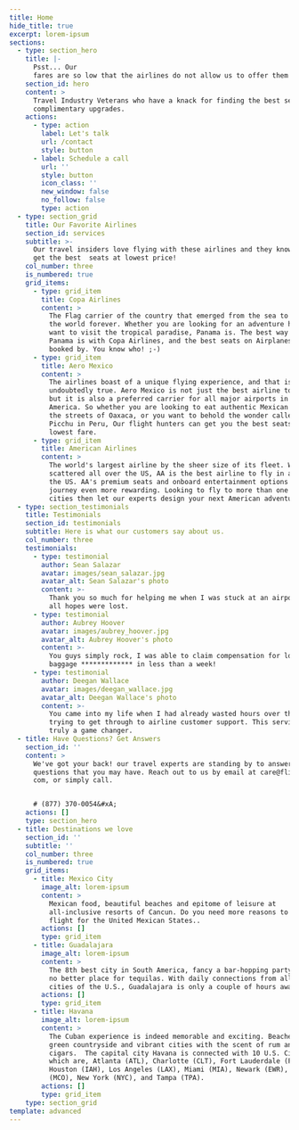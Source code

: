 ```yaml
---
title: Home
hide_title: true
excerpt: lorem-ipsum
sections:
  - type: section_hero
    title: |-
      Psst... Our
      fares are so low that the airlines do not allow us to offer them online.
    section_id: hero
    content: >
      Travel Industry Veterans who have a knack for finding the best seats and
      complimentary upgrades.
    actions:
      - type: action
        label: Let's talk
        url: /contact
        style: button
      - label: Schedule a call
        url: ''
        style: button
        icon_class: ''
        new_window: false
        no_follow: false
        type: action
  - type: section_grid
    title: Our Favorite Airlines
    section_id: services
    subtitle: >-
      Our travel insiders love flying with these airlines and they know how to
      get the best  seats at lowest price!
    col_number: three
    is_numbered: true
    grid_items:
      - type: grid_item
        title: Copa Airlines
        content: >
          The Flag carrier of the country that emerged from the sea to change
          the world forever. Whether you are looking for an adventure holiday or
          want to visit the tropical paradise, Panama is. The best way to fly to
          Panama is with Copa Airlines, and the best seats on Airplanes are
          booked by. You know who! ;-)
      - type: grid_item
        title: Aero Mexico
        content: >
          The airlines boast of a unique flying experience, and that is
          undoubtedly true. Aero Mexico is not just the best airline to Mexico,
          but it is also a preferred carrier for all major airports in Latin
          America. So whether you are looking to eat authentic Mexican food on
          the streets of Oaxaca, or you want to behold the wonder called Machu
          Picchu in Peru, Our flight hunters can get you the best seats at the
          lowest fare.
      - type: grid_item
        title: American Airlines
        content: >
          The world's largest airline by the sheer size of its fleet. With hubs
          scattered all over the US, AA is the best airline to fly in and around
          the US. AA's premium seats and onboard entertainment options make that
          journey even more rewarding. Looking to fly to more than one American
          cities then let our experts design your next American adventure.
  - type: section_testimonials
    title: Testimonials
    section_id: testimonials
    subtitle: Here is what our customers say about us.
    col_number: three
    testimonials:
      - type: testimonial
        author: Sean Salazar
        avatar: images/sean_salazar.jpg
        avatar_alt: Sean Salazar's photo
        content: >-
          Thank you so much for helping me when I was stuck at an airport and
          all hopes were lost.
      - type: testimonial
        author: Aubrey Hoover
        avatar: images/aubrey_hoover.jpg
        avatar_alt: Aubrey Hoover's photo
        content: >-
          You guys simply rock, I was able to claim compensation for lost
          baggage ************* in less than a week!
      - type: testimonial
        author: Deegan Wallace
        avatar: images/deegan_wallace.jpg
        avatar_alt: Deegan Wallace's photo
        content: >-
          You came into my life when I had already wasted hours over the phone
          trying to get through to airline customer support. This service is
          truly a game changer.
  - title: Have Questions? Get Answers
    section_id: ''
    content: >
      We've got your back! our travel experts are standing by to answer any
      questions that you may have. Reach out to us by email at care@flightshunt,
      com, or simply call.


      # (877) 370-0054&#xA;
    actions: []
    type: section_hero
  - title: Destinations we love
    section_id: ''
    subtitle: ''
    col_number: three
    is_numbered: true
    grid_items:
      - title: Mexico City
        image_alt: lorem-ipsum
        content: >
          Mexican food, beautiful beaches and epitome of leisure at
          all-inclusive resorts of Cancun. Do you need more reasons to book a
          flight for the United Mexican States..
        actions: []
        type: grid_item
      - title: Guadalajara
        image_alt: lorem-ipsum
        content: >
          The 8th best city in South America, fancy a bar-hopping party there's
          no better place for tequilas. With daily connections from all major
          cities of the U.S., Guadalajara is only a couple of hours away.
        actions: []
        type: grid_item
      - title: Havana
        image_alt: lorem-ipsum
        content: >
          The Cuban experience is indeed memorable and exciting. Beaches, lush
          green countryside and vibrant cities with the scent of rum and
          cigars.  The capital city Havana is connected with 10 U.S. Cities
          which are, Atlanta (ATL), Charlotte (CLT), Fort Lauderdale (FLL),
          Houston (IAH), Los Angeles (LAX), Miami (MIA), Newark (EWR), Orlando
          (MCO), New York (NYC), and Tampa (TPA).
        actions: []
        type: grid_item
    type: section_grid
template: advanced
---
```

